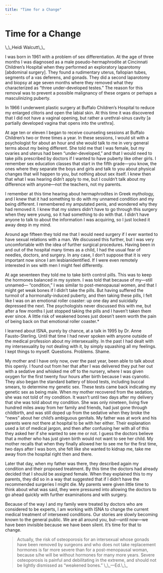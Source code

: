 ```yaml
---
title: "Time for a Change"
---
```


# Time for a Change

<p>\_\_Heidi Walcutt\_\_  </p>

<p>I was born in 1961 with a problem of sex differentiation. At the age of three months I was diagnosed as a male pseudo-hermaphrodite at Cincinnati Children&#8217;s Hospital when they performed an exploratory laparotomy [abdominal surgery]. They found a rudimentary uterus, fallopian tubes, segments of a vas deferens, and gonads. They did a second laparotomy and biopsy at age seven months where they removed what they characterized as &#8220;three under-developed testes.&#8221; The reason for this removal was to prevent a possible malignancy of these organs or perhaps a masculinizing puberty.  </p>

<p>In 1966 I underwent plastic surgery at Buffalo Children&#8217;s Hospital to reduce my enlarged clitoris and open the labial skin. At this time it was discovered that I did not have a vaginal opening, but rather a urethral-sinus cavity [a partially developed vagina that opens into the urethra].  </p>

<p>At age ten or eleven I began to receive counseling sessions at Buffalo Children&#8217;s two or three times a year. In these sessions, I would sit with a psychologist for about an hour and she would talk to me in very general terms about my being different. She told me that I was female, but my ovaries and uterus had been &#8220;under-developed,&#8221; and that I would need to take pills prescribed by doctors if I wanted to have puberty like other girls. I remember sex education classes that start in the fifth grade&#8212;you know, the ones where they separate the boys and girls and talk to you about physical changes that will happen to you, but nothing about sex itself. I knew then that what I was hearing didn&#8217;t apply to me, but I couldn&#8217;t talk about my difference with anyone&#8212;not the teachers, not my parents.  </p>

<p>I remember at this time hearing about hermaphrodites in Greek mythology, and I knew that it had something to do with my unnamed condition and my being different. I remembered my amputated penis, and wondered why they had removed it. I knew that my sisters didn&#8217;t have to go through this surgery when they were young, so it had something to do with that. I didn&#8217;t have anyone to talk to about the information I was acquiring, so I just locked it away deep in my mind.  </p>

<p>Around age fifteen they told me that I would need surgery if I ever wanted to have sexual relations with a man. We discussed this further, but I was very uncomfortable with the idea of further surgical procedures. Having been in and out of the hospital many times as a child, I had the usual fear of needles, doctors, and surgery. In any case, I don&#8217;t suppose that it is very important now since I am lesbianidentified. If I were even remotely interested in sex with men I might feel differently.  </p>

<p>At age seventeen they told me to take birth control pills. This was to keep the hormones balanced in my system. I was told that because of my&#8212;still unnamed&#8212; &#8220;condition,&#8221; I was similar to post-menopausal women, and that I might get weak bones if I didn&#8217;t take the pills. But having suffered the turmoil of a hormonally-induced puberty, and then taking these pills, I felt like I was on an emotional roller coaster: up one day and suicidally depressed the next. The psychologists never discussed this with me, but after a few months I just stopped taking the pills and I haven&#8217;t taken them ever since. A little risk of weakened bones just doesn&#8217;t seem worth the pain of being back on that emotional roller coaster.*  </p>

<p>I learned about <span class="caps">ISNA</span>, purely by chance, at a talk in 1995 by Dr. Anne Fausto-Sterling. Until that time I had never spoken with anyone outside of the medical profession about my intersexuality. In the past I had dealt with my intersexuality by not dealing with it, by simply squashing all my feelings. I kept things to myself. Questions. Problems. Shame.  </p>

<p>My mother and I have only now, over the past year, been able to talk about this openly. I found out from her that after I was delivered they put her out with a sedative and whisked me off to the nursery, where I was given oxygen for the first twenty four hours after birth because I was cyanotic. They also began the standard battery of blood tests, including buccal smears, to determine my genetic sex. These tests came back indicating my genetic sex as being male. When my mother recovered from the sedation, she was not told of my condition. It wasn&#8217;t until two days after my delivery that she was told about my condition. She was only nineteen, living five hundred miles away from her family and friends, had just gone through childbirth, and was still doped up from the sedative when they broke the &#8220;news&#8221; about her child&#8217;s ambiguous genitals. My father was at work and his parents were not there at hospital to be with her either. Their explanation used a lot of medical jargon, and then after confusing her with all of this they asked her if she wanted to see me or not. I guess the doctors believe that a mother who has just given birth would not want to see her child. My mother recalls that when they finally allowed her to see me for the first time, two days after I was born, she felt like she wanted to kidnap me, take me away from the hospital right then and there.  </p>

<p>Later that day, when my father was there, they described again my condition and their proposed treatment. By this time the doctors had already decided that I should be assigned female. When they explained this to my parents, they did so in a way that suggested that if I didn&#8217;t have the recommended surgeries I might die. My parents were given little time to think about what was said, they were pressured into allowing the doctors to go ahead quickly with further examinations and with surgery.  </p>

<p>Because of the way I and my family were treated by doctors who are considered to be experts, I am working with <span class="caps">ISNA</span> to change the current medical treatment of intersexed conditions. Our stories are slowly becoming known to the general public. We are all around you, but&#8212;until now&#8212;we have been invisible because we have been silent. It&#8217;s time for that to change.  </p>

<blockquote>
	<p>Actually, the risk of osteoporosis for an intersexual whose gonads have been removed by surgeons and who does not take replacement hormones is far more severe than for a post-menopausal woman, because s/he will be without hormones for many more years. Severe osteoporosis is painful and debilitating in the extreme, and should not be lightly dismissed as &#8220;weakened bones.&#8221; \_\_&#8212;Ed.\_\_</p>
</blockquote>